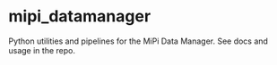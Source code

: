 # mipi_datamanager

Python utilities and pipelines for the MiPi Data Manager. See docs and usage in the repo.
